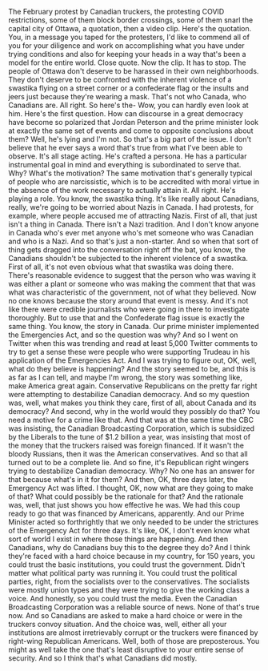  The February protest by Canadian truckers, the protesting COVID restrictions, some of them block border crossings, some of them snarl the capital city of Ottawa, a quotation, then a video clip. Here's the quotation. You, in a message you taped for the protesters, I'd like to commend all of you for your diligence and work on accomplishing what you have under trying conditions and also for keeping your heads in a way that's been a model for the entire world. Close quote. Now the clip. It has to stop. The people of Ottawa don't deserve to be harassed in their own neighborhoods. They don't deserve to be confronted with the inherent violence of a swastika flying on a street corner or a confederate flag or the insults and jeers just because they're wearing a mask. That's not who Canada, who Canadians are. All right. So here's the- Wow, you can hardly even look at him. Here's the first question. How can discourse in a great democracy have become so polarized that Jordan Peterson and the prime minister look at exactly the same set of events and come to opposite conclusions about them? Well, he's lying and I'm not. So that's a big part of the issue. I don't believe that he ever says a word that's true from what I've been able to observe. It's all stage acting. He's crafted a persona. He has a particular instrumental goal in mind and everything is subordinated to serve that. Why? What's the motivation? The same motivation that's generally typical of people who are narcissistic, which is to be accredited with moral virtue in the absence of the work necessary to actually attain it. All right. He's playing a role. You know, the swastika thing. It's like really about Canadians, really, we're going to be worried about Nazis in Canada. I had protests, for example, where people accused me of attracting Nazis. First of all, that just isn't a thing in Canada. There isn't a Nazi tradition. And I don't know anyone in Canada who's ever met anyone who's met someone who was Canadian and who is a Nazi. And so that's just a non-starter. And so when that sort of thing gets dragged into the conversation right off the bat, you know, the Canadians shouldn't be subjected to the inherent violence of a swastika. First of all, it's not even obvious what that swastika was doing there. There's reasonable evidence to suggest that the person who was waving it was either a plant or someone who was making the comment that that was what was characteristic of the government, not of what they believed. Now no one knows because the story around that event is messy. And it's not like there were credible journalists who were going in there to investigate thoroughly. But to use that and the Confederate flag issue is exactly the same thing. You know, the story in Canada. Our prime minister implemented the Emergencies Act, and so the question was why? And so I went on Twitter when this was trending and read at least 5,000 Twitter comments to try to get a sense these were people who were supporting Trudeau in his application of the Emergencies Act. And I was trying to figure out, OK, well, what do they believe is happening? And the story seemed to be, and this is as far as I can tell, and maybe I'm wrong, the story was something like, make America great again. Conservative Republicans on the pretty far right were attempting to destabilize Canadian democracy. And so my question was, well, what makes you think they care, first of all, about Canada and its democracy? And second, why in the world would they possibly do that? You need a motive for a crime like that. And that was at the same time the CBC was insisting, the Canadian Broadcasting Corporation, which is subsidized by the Liberals to the tune of $1.2 billion a year, was insisting that most of the money that the truckers raised was foreign financed. If it wasn't the bloody Russians, then it was the American conservatives. And so that all turned out to be a complete lie. And so fine, it's Republican right wingers trying to destabilize Canadian democracy. Why? No one has an answer for that because what's in it for them? And then, OK, three days later, the Emergency Act was lifted. I thought, OK, now what are they going to make of that? What could possibly be the rationale for that? And the rationale was, well, that just shows you how effective he was. We had this coup ready to go that was financed by Americans, apparently. And our Prime Minister acted so forthrightly that we only needed to be under the strictures of the Emergency Act for three days. It's like, OK, I don't even know what sort of world I exist in where those things are happening. And then Canadians, why do Canadians buy this to the degree they do? And I think they're faced with a hard choice because in my country, for 150 years, you could trust the basic institutions, you could trust the government. Didn't matter what political party was running it. You could trust the political parties, right, from the socialists over to the conservatives. The socialists were mostly union types and they were trying to give the working class a voice. And honestly, so you could trust the media. Even the Canadian Broadcasting Corporation was a reliable source of news. None of that's true now. And so Canadians are asked to make a hard choice or were in the truckers convoy situation. And the choice was, well, either all your institutions are almost irretrievably corrupt or the truckers were financed by right-wing Republican Americans. Well, both of those are preposterous. You might as well take the one that's least disruptive to your entire sense of security. And so I think that's what Canadians did mostly.